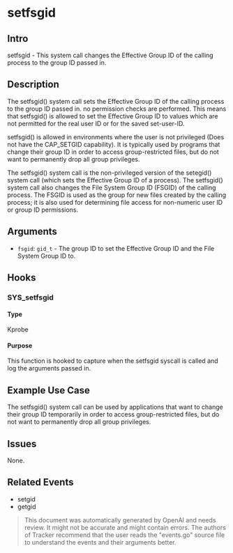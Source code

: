 
# setfsgid

## Intro
setfsgid - This system call changes the Effective Group ID of the calling process to the group ID passed in.  

## Description
The setfsgid() system call sets the Effective Group ID of the calling process to the group ID passed in. no permission checks are performed. This means that setfsgid() is allowed to set the Effective Group ID to values which are not permitted for the real user ID or for the saved set-user-ID.

setfsgid() is allowed in environments where the user is not privileged (Does not have the CAP_SETGID capability). It is typically used by programs that change their group ID in order to access group-restricted files, but do not want to permanently drop all group privileges.

The setfsgid() system call is the non-privileged version of the setegid() system call (which sets the Effective Group ID of a process). The setfsgid() system call also changes the File System Group ID (FSGID) of the calling process. The FSGID is used as the group for new files created by the calling process; it is also used for determining file access for non-numeric user ID or group ID permissions.

## Arguments
* `fsgid`: `gid_t` - The group ID to set the Effective Group ID and the File System Group ID to.

## Hooks
### SYS_setfsgid
#### Type
Kprobe
#### Purpose
This function is hooked to capture when the setfsgid syscall is called and log the arguments passed in.

## Example Use Case
The setfsgid() system call can be used by applications that want to change their group ID temporarily in order to access group-restricted files, but do not want to permanently drop all group privileges.

## Issues
None.

## Related Events
- setgid
- getgid

> This document was automatically generated by OpenAI and needs review. It might
> not be accurate and might contain errors. The authors of Tracker recommend that
> the user reads the "events.go" source file to understand the events and their
> arguments better.
